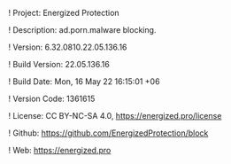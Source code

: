 ! Project: Energized Protection

! Description: ad.porn.malware blocking.

! Version: 6.32.0810.22.05.136.16

! Build Version: 22.05.136.16

! Build Date: Mon, 16 May 22 16:15:01 +06

! Version Code: 1361615

! License: CC BY-NC-SA 4.0, https://energized.pro/license

! Github: https://github.com/EnergizedProtection/block

! Web: https://energized.pro
